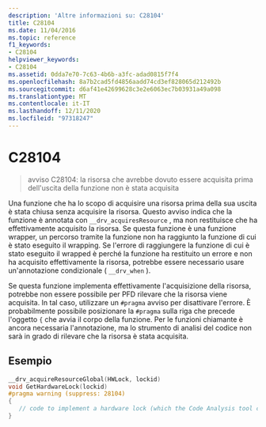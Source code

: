 ```yaml
---
description: 'Altre informazioni su: C28104'
title: C28104
ms.date: 11/04/2016
ms.topic: reference
f1_keywords:
- C28104
helpviewer_keywords:
- C28104
ms.assetid: 0dda7e70-7c63-4b6b-a3fc-adad0815f7f4
ms.openlocfilehash: 8a7b2cad5fd4856aadd74cd3ef828065d212492b
ms.sourcegitcommit: d6af41e42699628c3e2e6063ec7b03931a49a098
ms.translationtype: MT
ms.contentlocale: it-IT
ms.lasthandoff: 12/11/2020
ms.locfileid: "97318247"
---
```

# <a name="c28104"></a>C28104

> avviso C28104: la risorsa che avrebbe dovuto essere acquisita prima dell'uscita della funzione non è stata acquisita

Una funzione che ha lo scopo di acquisire una risorsa prima della sua uscita è stata chiusa senza acquisire la risorsa. Questo avviso indica che la funzione è annotata con `__drv_acquiresResource` , ma non restituisce che ha effettivamente acquisito la risorsa. Se questa funzione è una funzione wrapper, un percorso tramite la funzione non ha raggiunto la funzione di cui è stato eseguito il wrapping. Se l'errore di raggiungere la funzione di cui è stato eseguito il wrapped è perché la funzione ha restituito un errore e non ha acquisito effettivamente la risorsa, potrebbe essere necessario usare un'annotazione condizionale ( `__drv_when` ).

Se questa funzione implementa effettivamente l'acquisizione della risorsa, potrebbe non essere possibile per PFD rilevare che la risorsa viene acquisita. In tal caso, utilizzare un `#pragma` avviso per disattivare l'errore. È probabilmente possibile posizionare la `#pragma` sulla riga che precede l'oggetto `{` che avvia il corpo della funzione. Per le funzioni chiamante è ancora necessaria l'annotazione, ma lo strumento di analisi del codice non sarà in grado di rilevare che la risorsa è stata acquisita.

## <a name="example"></a>Esempio

```cpp
__drv_acquireResourceGlobal(HWLock, lockid)
void GetHardwareLock(lockid)
#pragma warning (suppress: 28104)
{
   // code to implement a hardware lock (which the Code Analysis tool can't recognize)
}
```
